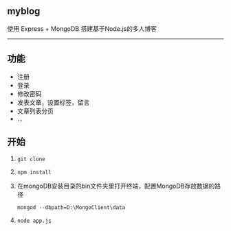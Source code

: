 ## myblog

使用 Express + MongoDB 搭建基于Node.js的多人博客
***  
## 功能

- 注册
- 登录
- 修改密码
- 发表文章，设置标签，留言
- 文章列表分页
- ...

## 开始

1.  ``` 
    git clone
    ```  

2.  ``` 
    npm install 
    ```  

3. 在mongoDB安装目录的bin文件夹里打开终端，配置MongoDB存放数据的路径  
    ```
    mongod --dbpath=D:\MongoClient\data 
    ```

4.  ``` 
    node app.js 
    ```  